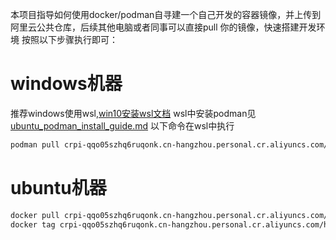 本项目指导如何使用docker/podman自寻建一个自己开发的容器镜像，并上传到阿里云公共仓库，后续其他电脑或者同事可以直接pull 你的镜像，快速搭建开发环境
按照以下步骤执行即可：
# windows机器
推荐windows使用wsl,[win10安装wsl文档](docs/install_wsl_in_win10.md)
wsl中安装podman见[ubuntu_podman_install_guide.md](docs/ubuntu_podman_install_guide.md)
以下命令在wsl中执行
```bash
podman pull crpi-qqo05szhq6ruqonk.cn-hangzhou.personal.cr.aliyuncs.com/hjw2727/dev_container
```
# ubuntu机器
```bash
docker pull crpi-qqo05szhq6ruqonk.cn-hangzhou.personal.cr.aliyuncs.com/hjw2727/dev_container
docker tag crpi-qqo05szhq6ruqonk.cn-hangzhou.personal.cr.aliyuncs.com/hjw2727/dev_container dev_container
```